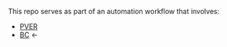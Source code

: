 This repo serves as part of an automation workflow that involves:  
* [PVER](https://github.com/m4tice/PVER.git)
* [BC](https://github.com/m4tice/BC.git) &#8592;
